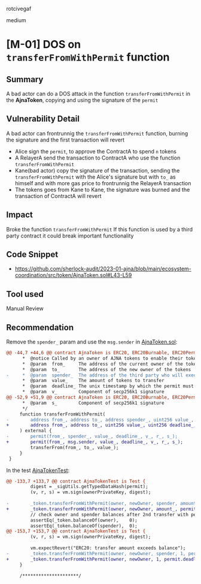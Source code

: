 rotcivegaf

medium

# [M-01] DOS on `transferFromWithPermit` function

## Summary

A bad actor can do a DOS attack in the function `transferFromWithPermit` in the **AjnaToken**, copying and using the signature of the `permit`

## Vulnerability Detail

A bad actor can frontrunnig the `transferFromWithPermit` function, burning the signature and the first transaction will revert

- Alice sign the `permit`, to approve the ContractA to spend `n` tokens
- A RelayerA send the transaction to ContractA who use the function `transferFromWithPermit`
- Kane(bad actor) copy the signature of the transaction, sending the `transferFromWithPermit` with the Alice's signature but with `to_` as himself and with more gas price to frontrunnig the RelayerA transaction
- The tokens goes from Kane to Kane, the signature was burned and the transaction of ContractA will revert

## Impact

Broke the function `transferFromWithPermit`
If this function is used by a third party contract it could break important functionality

## Code Snippet

- https://github.com/sherlock-audit/2023-01-ajna/blob/main/ecosystem-coordination/src/token/AjnaToken.sol#L43-L59

## Tool used

Manual Review

## Recommendation

Remove the `spender_` param and use the `msg.sender` in [AjnaToken.sol](https://github.com/sherlock-audit/2023-01-ajna/blob/main/ecosystem-coordination/src/token/AjnaToken.sol#L11):

```diff
@@ -44,7 +44,6 @@ contract AjnaToken is ERC20, ERC20Burnable, ERC20Permit, ERC20Votes {
      *  @notice Called by an owner of AJNA tokens to enable their tokens to be transferred by a spender address without making a seperate permit call
      *  @param  from_     The address of the current owner of the tokens
      *  @param  to_       The address of the new owner of the tokens
-     *  @param  spender_  The address of the third party who will execute the transaction involving an owners tokens
      *  @param  value_    The amount of tokens to transfer
      *  @param  deadline_ The unix timestamp by which the permit must be called
      *  @param  v_        Component of secp256k1 signature
@@ -52,9 +51,9 @@ contract AjnaToken is ERC20, ERC20Burnable, ERC20Permit, ERC20Votes {
      *  @param  s_        Component of secp256k1 signature
      */
     function transferFromWithPermit(
-        address from_, address to_, address spender_, uint256 value_, uint256 deadline_, uint8 v_, bytes32 r_, bytes32 s_
+        address from_, address to_, uint256 value_, uint256 deadline_, uint8 v_, bytes32 r_, bytes32 s_
     ) external {
-        permit(from_, spender_, value_, deadline_, v_, r_, s_);
+        permit(from_, msg.sender, value_, deadline_, v_, r_, s_);
         transferFrom(from_, to_, value_);
     }
 }
```

In the test [AjnaTokenTest](https://github.com/sherlock-audit/2023-01-ajna/blob/main/ecosystem-coordination/test/AjnaToken.t.sol#L10):

```diff
@@ -133,7 +133,7 @@ contract AjnaTokenTest is Test {
         digest = _sigUtils.getTypedDataHash(permit);
         (v, r, s) = vm.sign(ownerPrivateKey, digest);
 
-        _token.transferFromWithPermit(owner, newOwner, spender, amount_, permit.deadline, v, r, s);
+        _token.transferFromWithPermit(owner, newOwner, amount_, permit.deadline, v, r, s);
         // check owner and spender balances after 2nd transfer with permit
         assertEq(_token.balanceOf(owner),    0);
         assertEq(_token.balanceOf(spender),  0);
@@ -153,7 +153,7 @@ contract AjnaTokenTest is Test {
         (v, r, s) = vm.sign(ownerPrivateKey, digest);
 
         vm.expectRevert("ERC20: transfer amount exceeds balance");
-        _token.transferFromWithPermit(owner, newOwner, spender, 1, permit.deadline, v, r, s);
+        _token.transferFromWithPermit(owner, newOwner, 1, permit.deadline, v, r, s);
     }
 
     /*********************/
```